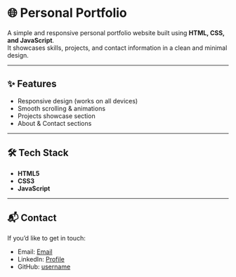 # 🌐 Personal Portfolio

A simple and responsive personal portfolio website built using **HTML, CSS, and JavaScript**.  
It showcases skills, projects, and contact information in a clean and minimal design.

---

## ✨ Features
- Responsive design (works on all devices)  
- Smooth scrolling & animations  
- Projects showcase section  
- About & Contact sections  

---

## 🛠️ Tech Stack
- **HTML5**  
- **CSS3**  
- **JavaScript**  

---

## 📬 Contact
If you’d like to get in touch:  
- Email: [Email](email@example.com)  
- LinkedIn: [Profile](https://linkedin.com/in/your-username)  
- GitHub: [username](https://github.com/your-username)
